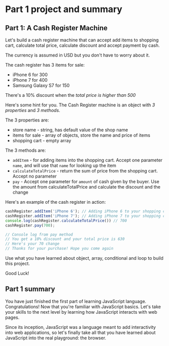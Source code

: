 # Part 1 project and summary

## Part 1: A Cash Register Machine

Let's build a cash register machine that can accept add items to shopping cart, calculate total price, calculate discount and accept payment by cash.

The currency is assumed in USD but you don't have to worry about it.

The cash register has 3 items for sale:

* iPhone 6 for 300
* iPhone 7 for 400
* Samsung Galaxy S7 for 150

There's a 10% discount when the _total price is higher than 500_

Here's some hint for you. The Cash Register machine is an object with _3 properties_ and _3 methods_.

The 3 properties are:

* store name - string, has default value of the shop name
* items for sale - array of objects, store the name and price of items
* shopping cart - empty array

The 3 methods are:

* `addItem` - for adding items into the shopping cart. Accept one parameter `name`, and will use that `name` for looking up the item
* `calculateTotalPrice` - return the sum of price from the shopping cart. Accept no parameter
* `pay` - Accept one parameter for `amount` of cash given by the buyer. Use the amount from calculateTotalPrice and calculate the discount and the change

Here's an example of the cash register in action:

```js
cashRegister.addItem('iPhone 6'); // Adding iPhone 6 to your shopping cart
cashRegister.addItem('iPhone 7'); // Adding iPhone 7 to your shopping cart
console.log(cashRegister.calculateTotalPrice()) // 700
cashRegister.pay(700);

// Console log from pay method
// You get a 10% discount and your total price is 630
// Here's your 70 change
// Thanks for your purchase! Hope you come again
```

Use what you have learned about object, array, conditional and loop to build this project.

Good Luck!

## Part 1 summary

You have just finished the first part of learning JavaScript language. Congratulations! Now that you're familiar with JavaScript basics. Let's take your skills to the next level by learning how JavaScript interacts with web pages.

Since its inception, JavaScript was a language meant to add interactivity into web applications, so let's finally take all that you have learned about JavaScript into the real playground: the browser.